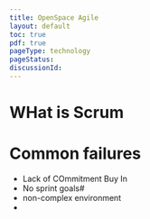 ```yaml
---
title: OpenSpace Agile
layout: default
toc: true
pdf: true
pageType: technology
pageStatus: 
discussionId: 
---
```


# WHat is Scrum

# Common failures

- Lack of COmmitment Buy In
- No sprint goals#
- non-complex environment
- 